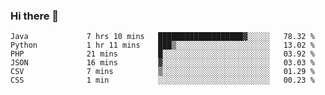 ### Hi there 👋

<!--START_SECTION:waka-->

```text
Java             7 hrs 10 mins   ███████████████████▓░░░░░   78.32 %
Python           1 hr 11 mins    ███▒░░░░░░░░░░░░░░░░░░░░░   13.02 %
PHP              21 mins         █░░░░░░░░░░░░░░░░░░░░░░░░   03.92 %
JSON             16 mins         ▓░░░░░░░░░░░░░░░░░░░░░░░░   03.03 %
CSV              7 mins          ▒░░░░░░░░░░░░░░░░░░░░░░░░   01.29 %
CSS              1 min           ░░░░░░░░░░░░░░░░░░░░░░░░░   00.23 %
```

<!--END_SECTION:waka-->


<!--
**AnkelMauCastillo/AnkelMauCastillo** is a ✨ _special_ ✨ repository because its `README.md` (this file) appears on your GitHub profile.

Here are some ideas to get you started:

- 🔭 I’m currently working on ...
- 🌱 I’m currently learning ...
- 👯 I’m looking to collaborate on ...
- 🤔 I’m looking for help with ...
- 💬 Ask me about ...
- 📫 How to reach me: ...
- 😄 Pronouns: ...
- ⚡ Fun fact: ...
-->
